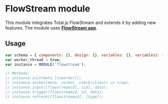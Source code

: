 # FlowStream module

This module integrates Total.js FlowStream and extends it by adding new features. The module uses [__FlowStream app__](https://github.com/totaljs/flowstream).

## Usage

```js
var schema = { components: {}, design: {}, variables: {}, variables2: {} };
var worker_thread = true;
var instance = MODULE('flowstream');

// Methods:
// instance.init(meta [isworker]);
// instance.socket(meta, socket, check(client) => true);
// instance.input([flowstreamid], [id], data);
// instance.trigger(flowstreamid, id, data);
// instance.refresh([flowstreamid], [type]);
```